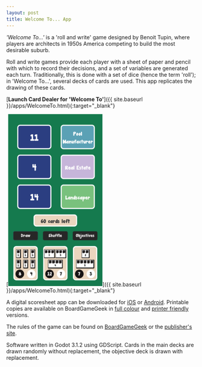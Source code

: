 ```yaml
---
layout: post
title: Welcome To... App
---
```


*'Welcome To...'* is a 'roll and write' game designed by Benoit Tupin, where players are architects in 1950s America competing to build the most desirable suburb.

Roll and write games provide each player with a sheet of paper and pencil with which to record their decisions, and a set of variables are generated each turn. Traditionally, this is done with a set of dice (hence the term 'roll'); in 'Welcome To...', several decks of cards are used. This app replicates the drawing of these cards.

[**Launch Card Dealer for 'Welcome To'**]({{ site.baseurl }}/apps/WelcomeTo.html){:target="_blank"}

[<img src="/images/posts/welcome-to.png" alt="Welcome To App" width="250"/>]({{ site.baseurl }}/apps/WelcomeTo.html){:target="_blank"}

A digital scoresheet app can be downloaded for [iOS](https://apps.apple.com/us/app/welcome-to-your-perfect-home/id1358077007) or [Android](https://play.google.com/store/apps/details?id=com.bluecocker.welcome). Printable copies are available on BoardGameGeek in [full colour](https://boardgamegeek.com/filepage/198138/welcome-entirely-fillable-player-sheet-pdf) and [printer friendly](https://boardgamegeek.com/filepage/182959/w2-score-sheet-printer-friendly) versions.

The rules of the game can be found on [BoardGameGeek](https://boardgamegeek.com/filepage/162102/welcome-english-rules-20) or the [publisher's site](https://www.bluecocker.com/jeux/Welcome/Regles_fr&en.pdf).

Software written in Godot 3.1.2 using GDScript. Cards in the main decks are drawn randomly without replacement, the objective deck is drawn with replacement.
